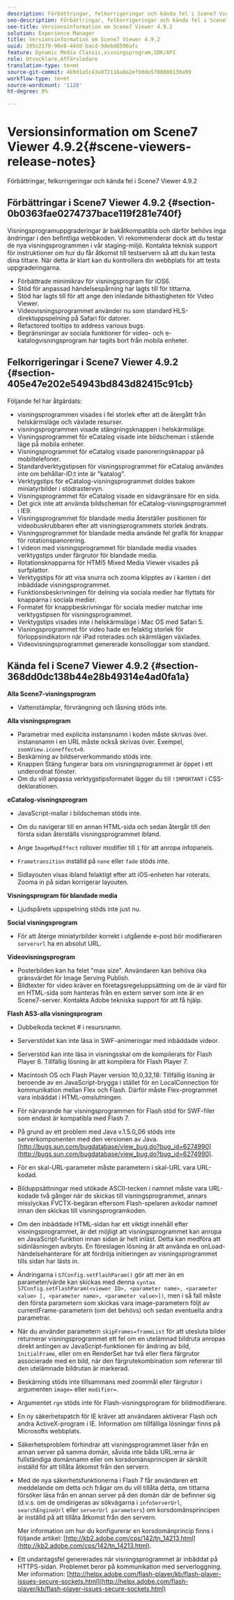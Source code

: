```yaml
---
description: Förbättringar, felkorrigeringar och kända fel i Scene7 Viewer 4.9.2
seo-description: Förbättringar, felkorrigeringar och kända fel i Scene7 Viewer 4.9.2
seo-title: Versionsinformation om Scene7 Viewer 4.9.2
solution: Experience Manager
title: Versionsinformation om Scene7 Viewer 4.9.2
uuid: 285c2170-90e8-44dd-bacd-9debd8590afc
feature: Dynamic Media Classic,visningsprogram,SDK/API
role: Utvecklare,Affärsledare
translation-type: tm+mt
source-git-commit: 469d1a5c43a972116a8a2efb0de5708800130a99
workflow-type: tm+mt
source-wordcount: '1128'
ht-degree: 0%

---
```



# Versionsinformation om Scene7 Viewer 4.9.2{#scene-viewers-release-notes}

Förbättringar, felkorrigeringar och kända fel i Scene7 Viewer 4.9.2

## Förbättringar i Scene7 Viewer 4.9.2 {#section-0b0363fae0274737bace119f281e740f}

Visningsprogramuppgraderingar är bakåtkompatibla och därför behövs inga ändringar i den befintliga webbkoden. Vi rekommenderar dock att du testar de nya visningsprogrammen i vår staging-miljö. Kontakta teknisk support för instruktioner om hur du får åtkomst till testservern så att du kan testa dina tittare. När detta är klart kan du kontrollera din webbplats för att testa uppgraderingarna.

* Förbättrade minimikrav för visningsprogram för iOS6.
* Stöd för anpassad händelsespårning har lagts till för tittarna.
* Stöd har lagts till för att ange den inledande bithastigheten för Video Viewer.
* Videovisningsprogrammet använder nu som standard HLS-direktuppspelning på Safari för datorer.
* Refactored tooltips to address various bugs.
* Begränsningar av sociala funktioner för video- och e-katalogvisningsprogram har tagits bort från mobila enheter.

## Felkorrigeringar i Scene7 Viewer 4.9.2 {#section-405e47e202e54943bd843d82415c91cb}

Följande fel har åtgärdats:

* visningsprogrammen visades i fel storlek efter att de återgått från helskärmsläge och växlade resurser.
* visningsprogrammen visade stängningsknappen i helskärmsläge.
* Visningsprogrammet för eCatalog visade inte bildscheman i stående läge på mobila enheter.
* Visningsprogrammet för eCatalog visade panoreringsknappar på mobiltelefoner.
* Standardverktygstipsen för visningsprogrammet för eCatalog användes inte om behållar-ID:t inte är &quot;katalog&quot;.
* Verktygstips för eCatalog-visningsprogrammet doldes bakom miniatyrbilder i stödrastervyn.
* Visningsprogrammet för eCatalog visade en sidavgränsare för en sida.
* Det gick inte att använda bildscheman för eCatalog-visningsprogrammet i IE9.
* Visningsprogrammet för blandade media återställer positionen för videobuskrubbaren efter att visningsprogrammets storlek ändrats.
* Visningsprogrammet för blandade media använde fel grafik för knappar för rotationspanorering.
* I videon med visningsprogrammet för blandade media visades verktygstips under färgrutor för blandade media.
* Rotationsknapparna för HTMl5 Mixed Media Viewer visades på surfplattor.
* Verktygstips för att visa snurra och zooma klipptes av i kanten i det inbäddade visningsprogrammet.
* Funktionsbeskrivningen för delning via sociala medier har flyttats för knapparna i sociala medier.
* Formatet för knappbeskrivningar för sociala medier matchar inte verktygstipsen för visningsprogrammet.
* Verktygstips visades inte i helskärmsläge i Mac OS med Safari 5.
* Visningsprogrammet för video hade en felaktig storlek för förloppsindikatorn när iPad roterades och skärmlägen växlades.
* Videovisningsprogrammet genererade konsolloggar som standard.

## Kända fel i Scene7 Viewer 4.9.2 {#section-368dd0dc138b44e28b49314e4ad0fa1a}

**Alla Scene7-visningsprogram**

* Vattenstämplar, förvrängning och låsning stöds inte.

**Alla visningsprogram**

* Parametrar med explicita instansnamn i koden måste skrivas över. instansnamn i en URL måste också skrivas över. Exempel, `zoomView.iconeffect=0`.
* Beskärning av bildserverkommando stöds inte.
* Knappen Stäng fungerar bara om visningsprogrammet är öppet i ett underordnat fönster.
* Om du vill anpassa verktygstipsformatet lägger du till `!IMPORTANT` i CSS-deklarationen.

**eCatalog-visningsprogram**

* JavaScript-mallar i bildscheman stöds inte.
* Om du navigerar till en annan HTML-sida och sedan återgår till den första sidan återställs visningsprogrammet ibland.
* Ange `ImageMapEffect` rollover modifier till `1` för att anropa infopanels.

* `Frametransition` inställd på  `none` eller  `fade` stöds inte.

* Sidlayouten visas ibland felaktigt efter att iOS-enheten har roterats. Zooma in på sidan korrigerar layouten.

**Visningsprogram för blandade media**

* Ljudspårets uppspelning stöds inte just nu.

**Social visningsprogram**

* För att återge miniatyrbilder korrekt i utgående e-post bör modifieraren `serverurl` ha en absolut URL.

**Videovisningsprogram**

* Posterbilden kan ha felet &quot;max size&quot;. Användaren kan behöva öka gränsvärdet för Image Serving Publish.
* Bildtexter för video kräver en företagsregeluppsättning om de är värd för en HTML-sida som hanteras från en extern server som inte är en Scene7-server. Kontakta Adobe tekniska support för att få hjälp.

**Flash AS3-alla visningsprogram**

* Dubbelkoda tecknet # i resursnamn.
* Serverstödet kan inte läsa in SWF-animeringar med inbäddade videor.
* Serverstöd kan inte läsa in visningsskal om de kompilerats för Flash Player 6. Tillfällig lösning är att kompilera för Flash Player 7.
* Macintosh OS och Flash Player version 10,0,32,18: Tillfällig lösning är beroende av en JavaScript-brygga i stället för en LocalConnection för kommunikation mellan Flex och Flash. Därför måste Flex-programmet vara inbäddat i HTML-omslutningen.
* För närvarande har visningsprogrammen för Flash stöd för SWF-filer som endast är kompatibla med Flash 7.
* På grund av ett problem med Java v.1.5.0_06 stöds inte serverkomponenten med den versionen av Java. [http://bugs.sun.com/bugdatabase/view_bug.do?bug_id=6274990](http://bugs.sun.com/bugdatabase/view_bug.do?bug_id=6274990).
* För en skal-URL-parameter måste parametern i skal-URL vara URL-kodad.
* Bilduppsättningar med utökade ASCII-tecken i namnet måste vara URL-kodade två gånger när de skickas till visningsprogrammet, annars misslyckas FVCTX-begäran eftersom Flash-spelaren avkodar namnet innan den skickas till visningsprogramkoden.
* Om den inbäddade HTML-sidan har ett viktigt innehåll efter visningsprogrammet, är det möjligt att visningsprogrammet kan anropa en JavaScript-funktion innan sidan är helt inläst. Detta kan medföra att sidinläsningen avbryts. En föreslagen lösning är att använda en onLoad-händelsehanterare för att fördröja initieringen av visningsprogrammet tills sidan har lästs in.
* Ändringarna i `S7Config.setFlashParam()` gör att mer än en parameter/värde kan skickas med denna `syntax S7Config.setFlashParam(<viewer ID>, <parameter name>, <parameter value> [, <parameter name>, <parameter value>])`, men i så fall måste den första parametern som skickas vara image-parametern följt av currentFrame-parametern (om det behövs) och sedan eventuella andra parametrar.

* När du använder parametern `skipFrames=frameList` för att utesluta bilder returnerar visningsprogrammet ett fel om en utelämnad bildruta anropas direkt antingen av JavaScript-funktionen för ändring av bild, `InitialFrame`, eller om en RenderSet har två eller flera färgrutor associerade med en bild, när den färgrutekombination som refererar till den utelämnade bildrutan är markerad.

* Beskärning stöds inte tillsammans med zoommål eller färgrutor i argumenten `image=` eller `modifier=`.

* Argumentet `rgn` stöds inte för Flash-visningsprogram för bildmodifierare.
* En ny säkerhetspatch för IE kräver att användaren aktiverar Flash och andra ActiveX-program i IE. Information om tillfälliga lösningar finns på Microsofts webbplats.
* Säkerhetsproblem förhindrar att visningsprogrammet läser från en annan server på samma domän, såvida inte båda URL:erna är fullständiga domännamn eller om korsdomänsprincipen är särskilt inställd för att tillåta åtkomst från den servern.
* Med de nya säkerhetsfunktionerna i Flash 7 får användaren ett meddelande om detta och frågar om du vill tillåta detta, om tittarna försöker läsa från en annan server på den domän där de befinner sig (d.v.s. om de omdirigeras av sökvägarna i `infoServerUrl`, `searchEngineUrl` eller `serverUrl parameters`) om korsdomänsprincipen är inställd på att tillåta åtkomst från den servern.

   Mer information om hur du konfigurerar en korsdomänprincip finns i följande artikel: [http://kb2.adobe.com/cps/142/tn_14213.html](http://kb2.adobe.com/cps/142/tn_14213.html).

* Ett undantagsfel genererades när visningsprogrammet är inbäddat på HTTPS-sidan. Problemet beror på kommunikation med serverloggning. Mer information: [http://helpx.adobe.com/flash-player/kb/flash-player-issues-secure-sockets.html](http://helpx.adobe.com/flash-player/kb/flash-player-issues-secure-sockets.html)

